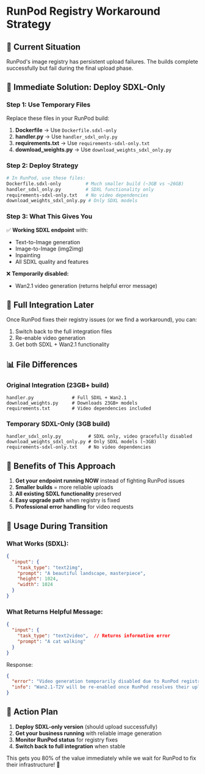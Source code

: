 # RunPod Registry Workaround Strategy

## 🚨 Current Situation
RunPod's image registry has persistent upload failures. The builds complete successfully but fail during the final upload phase.

## 🎯 Immediate Solution: Deploy SDXL-Only

### Step 1: Use Temporary Files
Replace these files in your RunPod build:

1. **Dockerfile** → Use `Dockerfile.sdxl-only`
2. **handler.py** → Use `handler_sdxl_only.py` 
3. **requirements.txt** → Use `requirements-sdxl-only.txt`
4. **download_weights.py** → Use `download_weights_sdxl_only.py`

### Step 2: Deploy Strategy

```bash
# In RunPod, use these files:
Dockerfile.sdxl-only         # Much smaller build (~3GB vs ~26GB)
handler_sdxl_only.py         # SDXL functionality only
requirements-sdxl-only.txt   # No video dependencies
download_weights_sdxl_only.py # Only SDXL models
```

### Step 3: What This Gives You

✅ **Working SDXL endpoint** with:
- Text-to-Image generation
- Image-to-Image (img2img)
- Inpainting
- All SDXL quality and features

❌ **Temporarily disabled:**
- Wan2.1 video generation (returns helpful error message)

## 🔄 Full Integration Later

Once RunPod fixes their registry issues (or we find a workaround), you can:

1. Switch back to the full integration files
2. Re-enable video generation
3. Get both SDXL + Wan2.1 functionality

## 📊 File Differences

### Original Integration (23GB+ build)
```
handler.py              # Full SDXL + Wan2.1
download_weights.py     # Downloads 23GB+ models
requirements.txt        # Video dependencies included
```

### Temporary SDXL-Only (3GB build)
```
handler_sdxl_only.py          # SDXL only, video gracefully disabled
download_weights_sdxl_only.py # Only SDXL models (~3GB)
requirements-sdxl-only.txt    # No video dependencies
```

## 🚀 Benefits of This Approach

1. **Get your endpoint running NOW** instead of fighting RunPod issues
2. **Smaller builds** = more reliable uploads
3. **All existing SDXL functionality** preserved
4. **Easy upgrade path** when registry is fixed
5. **Professional error handling** for video requests

## 📝 Usage During Transition

### What Works (SDXL):
```json
{
  "input": {
    "task_type": "text2img",
    "prompt": "A beautiful landscape, masterpiece",
    "height": 1024,
    "width": 1024
  }
}
```

### What Returns Helpful Message:
```json
{
  "input": {
    "task_type": "text2video",  // Returns informative error
    "prompt": "A cat walking"
  }
}
```

Response:
```json
{
  "error": "Video generation temporarily disabled due to RunPod registry issues. SDXL image generation is available.",
  "info": "Wan2.1-T2V will be re-enabled once RunPod resolves their upload infrastructure."
}
```

## 🎯 Action Plan

1. **Deploy SDXL-only version** (should upload successfully)
2. **Get your business running** with reliable image generation
3. **Monitor RunPod status** for registry fixes
4. **Switch back to full integration** when stable

This gets you 80% of the value immediately while we wait for RunPod to fix their infrastructure! 🚀
